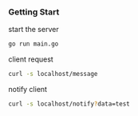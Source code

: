 ### Getting Start
start the server
```bash
go run main.go
```

client request
```bash
curl -s localhost/message
```

notify client
```bash
curl -s localhost/notify?data=test
```
